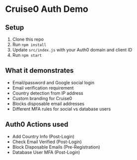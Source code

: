 # Cruise0 Auth Demo

## Setup

1. Clone this repo
2. Run `npm install`
3. Update `src/index.js` with your Auth0 domain and client ID
4. Run `npm start`

## What it demonstrates

- Email/password and Google social login
- Email verification requirement
- Country detection from IP address
- Custom branding for Cruise0
- Blocks disposable email addresses
- Different MFA rules for social vs database users

## Auth0 Actions used

- Add Country Info (Post-Login)
- Check Email Verified (Post-Login)
- Block Disposable Emails (Pre-Registration)
- Database User MFA (Post-Login)

